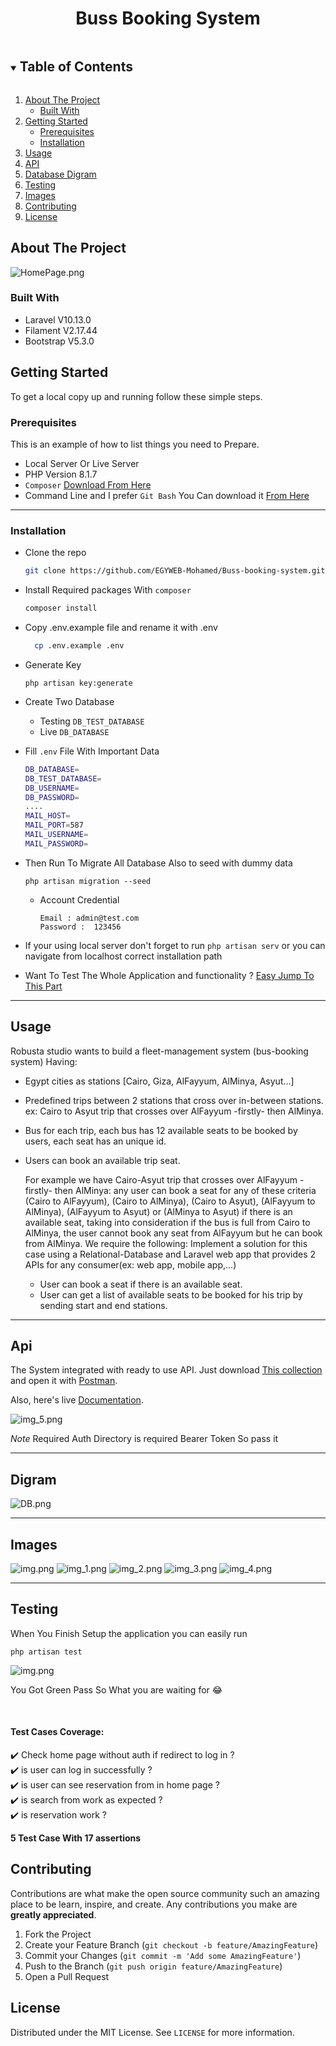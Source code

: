 <h1 align="center">Buss Booking System</h1>

<!-- TABLE OF CONTENTS -->
<details open="open">
  <summary><h2 style="display: inline-block">Table of Contents</h2></summary>
  <ol>
    <li>
      <a href="#about-the-project">About The Project</a>
      <ul>
        <li><a href="#built-with">Built With</a></li>
      </ul>
    </li>
    <li>
      <a href="#getting-started">Getting Started</a>
      <ul>
        <li><a href="#prerequisites">Prerequisites</a></li>
        <li><a href="#installation">Installation</a></li>
      </ul>
    </li>
    <li><a href="#usage">Usage</a></li>
    <li><a href="#api">API</a></li>
    <li><a href="#digram">Database Digram</a></li>
    <li><a href="#testing">Testing</a></li>
    <li><a href="#images">Images</a></li>
    <li><a href="#contributing">Contributing</a></li>
    <li><a href="#license">License</a></li>
  </ol>
</details>

<!-- ABOUT THE PROJECT -->

## About The Project

![HomePage.png](git_images/HomePage.png)

### Built With

- Laravel V10.13.0
- Filament V2.17.44
- Bootstrap V5.3.0

<!-- GETTING STARTED -->

## Getting Started

To get a local copy up and running follow these simple steps.

### Prerequisites

This is an example of how to list things you need to Prepare.

- Local Server Or Live Server
- PHP Version 8.1.7
- `Composer` [Download From Here](https://getcomposer.org/download)
- Command Line and I prefer `Git Bash` You Can download it [From Here](https://git-scm.com/downloads)

<hr>

### Installation

- Clone the repo
  ```sh
  git clone https://github.com/EGYWEB-Mohamed/Buss-booking-system.git
  ```
- Install Required packages With `composer`
  ```sh
  composer install
  ```
- Copy .env.example file and rename it with .env
  ```sh
    cp .env.example .env
  ```
- Generate Key
  ```ssh
  php artisan key:generate
  ```
- Create Two Database

    - Testing `DB_TEST_DATABASE`
    - Live `DB_DATABASE`

- Fill `.env` File With Important Data

  ```sh
  DB_DATABASE=
  DB_TEST_DATABASE=
  DB_USERNAME=
  DB_PASSWORD=
  ....
  MAIL_HOST=
  MAIL_PORT=587
  MAIL_USERNAME=
  MAIL_PASSWORD=
  ```

- Then Run To Migrate All Database Also to seed with dummy data
  ```ssh
  php artisan migration --seed
  ```
    - Account Credential
      ```
      Email : admin@test.com
      Password :  123456
      ```
- If your using local server don't forget to run `php artisan serv` or you can navigate from localhost correct
  installation path


- Want To Test The Whole Application and functionality ? <a href="#testing">Easy Jump To This Part</a>

<hr>

<!-- USAGE EXAMPLES -->

## Usage

Robusta studio wants to build a fleet-management system (bus-booking system) Having:

- Egypt cities as stations [Cairo, Giza, AlFayyum, AlMinya, Asyut...]
- Predefined trips between 2 stations that cross over in-between stations.
  ex: Cairo to Asyut trip that crosses over AlFayyum -firstly- then AlMinya.
- Bus for each trip, each bus has 12 available seats to be booked by users, each seat has an unique id.
- Users can book an available trip seat.

  For example we have Cairo-Asyut trip that crosses over AlFayyum -firstly- then AlMinya:
  any user can book a seat for any of these criteria
  (Cairo to AlFayyum), (Cairo to AlMinya), (Cairo to Asyut),
  (AlFayyum to AlMinya), (AlFayyum to Asyut) or
  (AlMinya to Asyut)
  if there is an available seat, taking into consideration if the bus is full from Cairo to
  AlMinya, the user cannot book any seat from AlFayyum but he can book from AlMinya.
  We require the following:
  Implement a solution for this case using a Relational-Database and Laravel web app that
  provides 2 APIs for any consumer(ex: web app, mobile app,...)
  - User can book a seat if there is an available seat.
  - User can get a list of available seats to be booked for his trip by sending start and end
  stations.

<!-- USAGE EXAMPLES -->
<hr>

## Api

The System integrated with ready to use API. Just download [This collection](Buss%20Booking.postman_collection.json) and open it with [Postman](https://www.postman.com/).

Also, here's live [Documentation](https://documenter.getpostman.com/view/7501952/2s93sW8abr).

![img_5.png](git_images/img_5.png)

*Note* Required Auth Directory is required Bearer Token So pass it

<hr>

## Digram

![DB.png](git_images/DB.png)

<hr>

## Images
![img.png](git_images/img.png)
![img_1.png](git_images/img_1.png)
![img_2.png](git_images/img_2.png)
![img_3.png](git_images/img_3.png)
![img_4.png](git_images/img_4.png)

<hr>

## Testing

When You Finish Setup the application you can easily run

  ```ssh
  php artisan test
  ```

![img.png](git_images/testing.png)

You Got Green Pass So What you are waiting for 😂

<br>

#### Test Cases Coverage:
✔️ Check home page without auth if redirect to log in ? <br>
✔️ is user can log in successfully ? <br>
✔️ is user can see reservation from in home page ? <br>
✔️ is search from work as expected ? <br>
✔️ is reservation work ? <br>

<b>5 Test Case With 17 assertions</b>

## Contributing

Contributions are what make the open source community such an amazing place to be learn, inspire, and create. Any
contributions you make are **greatly appreciated**.

1. Fork the Project
2. Create your Feature Branch (`git checkout -b feature/AmazingFeature`)
3. Commit your Changes (`git commit -m 'Add some AmazingFeature'`)
4. Push to the Branch (`git push origin feature/AmazingFeature`)
5. Open a Pull Request

<!-- LICENSE -->

## License

Distributed under the MIT License. See `LICENSE` for more information.
